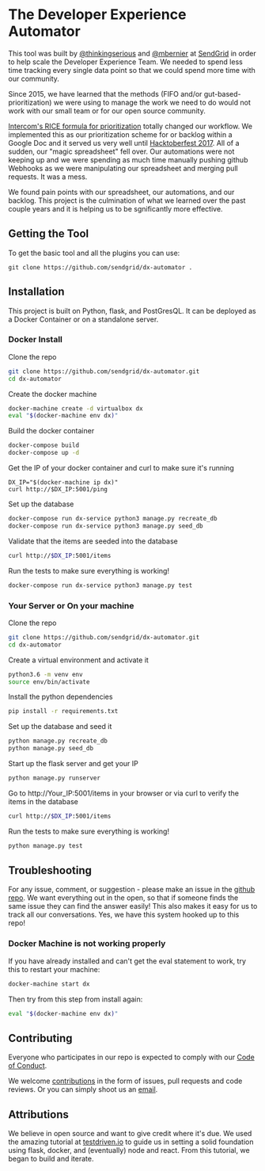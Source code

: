 # The Developer Experience Automator

This tool was built by [@thinkingserious](https://www.twitter.com/thinkingserious) and [@mbernier](https://www.twitter.com/mbernier) at [SendGrid](https://www.sendgrid.com?source=dx-automator) in order to help scale the Developer Experience Team. We needed to spend less time tracking every single data point so that we could spend more time with our community. 

Since 2015, we have learned that the methods (FIFO and/or gut-based-prioritization) we were using to manage the work we need to do would not work with our small team or for our open source community.

[Intercom's RICE formula for prioritization](https://blog.intercom.com/rice-simple-prioritization-for-product-managers/) totally changed our workflow. We implemented this as our prioritization scheme for or backlog within a Google Doc and it served us very well until [Hacktoberfest 2017](https://sendgrid.com/blog/hacktoberfest-2017-was-amazing/). All of a sudden, our "magic spreadsheet" fell over. Our automations were not keeping up and we were spending as much time manually pushing github Webhooks as we were manipulating our spreadsheet and merging pull requests. It was a mess. 

We found pain points with our spreadsheet, our automations, and our backlog. This project is the culmination of what we learned over the past couple years and it is helping us to be sgnificantly more effective.

## Getting the Tool
To get the basic tool and all the plugins you can use:
```
git clone https://github.com/sendgrid/dx-automator .
```

## Installation
This project is built on Python, flask, and PostGresQL. It can be deployed as a Docker Container or on a standalone server. 

### Docker Install

Clone the repo
```bash
git clone https://github.com/sendgrid/dx-automator.git
cd dx-automator
```

Create the docker machine
```bash
docker-machine create -d virtualbox dx
eval "$(docker-machine env dx)"
```

Build the docker container
```bash
docker-compose build
docker-compose up -d
```

Get the IP of your docker container and curl to make sure it's running
```
DX_IP="$(docker-machine ip dx)"
curl http://$DX_IP:5001/ping
```

Set up the database
```bash
docker-compose run dx-service python3 manage.py recreate_db
docker-compose run dx-service python3 manage.py seed_db
```

Validate that the items are seeded into the database
```bash
curl http://$DX_IP:5001/items
```

Run the tests to make sure everything is working! 
```bash
docker-compose run dx-service python3 manage.py test
```

### Your Server or On your machine

Clone the repo
```bash
git clone https://github.com/sendgrid/dx-automator.git
cd dx-automator
```

Create a virtual environment and activate it
```bash
python3.6 -m venv env
source env/bin/activate
```

Install the python dependencies
```bash
pip install -r requirements.txt
```

Set up the database and seed it
```bash
python manage.py recreate_db
python manage.py seed_db
```

Start up the flask server and get your IP
```bash
python manage.py runserver
```

Go to http://Your_IP:5001/items in your browser or via curl to verify the items in the database
```bash
curl http://$DX_IP:5001/items
```

Run the tests to make sure everything is working! 
```bash
python manage.py test
```

## Troubleshooting
For any issue, comment, or suggestion - please make an issue in the [github repo](https://github.com/sendgrid/dx-automator). We want everything out in the open, so that if someone finds the same issue they can find the answer easily! This also makes it easy for us to track all our conversations. Yes, we have this system hooked up to this repo!

### Docker Machine is not working properly
If you have already installed and can't get the eval statement to work, try this to restart your machine:
```bash
docker-machine start dx
```

Then try from this step from install again:
```bash
eval "$(docker-machine env dx)"
```

## Contributing
Everyone who participates in our repo is expected to comply with our [Code of Conduct](./CODE_OF_CONDUCT).

We welcome [contributions](./CONTRIBUTING.md) in the form of issues, pull requests and code reviews. Or you can simply shoot us an [email](mailto:dx@sendgrid.com).

## Attributions
We believe in open source and want to give credit where it's due. We used the amazing tutorial at [testdriven.io](https://testdriven.io) to guide us in setting a solid foundation using flask, docker, and (eventually) node and react. From this tutorial, we began to build and iterate.